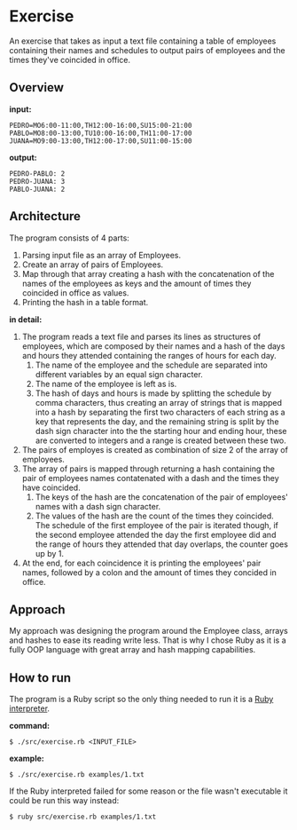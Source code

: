 # Exercise

An exercise that takes as input a text file containing a table of
employees containing their names and schedules to output pairs of
employees and the times they've coincided in office.

## Overview

**input:**
```
PEDRO=MO6:00-11:00,TH12:00-16:00,SU15:00-21:00
PABLO=MO8:00-13:00,TU10:00-16:00,TH11:00-17:00
JUANA=MO9:00-13:00,TH12:00-17:00,SU11:00-15:00
```

**output:**
```
PEDRO-PABLO: 2
PEDRO-JUANA: 3
PABLO-JUANA: 2
```

## Architecture

The program consists of 4 parts:
1. Parsing input file as an array of Employees.
2. Create an array of pairs of Employees.
3. Map through that array creating a hash with the concatenation of
the names of the employees as keys and the amount of times they
coincided in office as values.
4. Printing the hash in a table format.

**in detail:**

1. The program reads a text file and parses its lines as structures of
employees, which are composed by their names and a hash of the days
and hours they attended containing the ranges of hours for each day.
	1. The name of the employee and the schedule are separated into
	different variables by an equal sign character.
	2. The name of the employee is left as is.
	3. The hash of days and hours is made by splitting the schedule by
	comma characters, thus creating an array of strings that is mapped
	into a hash by separating the first two characters of each string
	as a key that represents the day, and the remaining string is
	split by the dash sign character into the the starting hour and
	ending hour, these are converted to integers and a range is
	created between these two.
2. The pairs of employes is created as combination of size 2 of the
array of employees.
3. The array of pairs is mapped through returning a hash containing
the pair of employees names contatenated with a dash and the times
they have coincided.
	1. The keys of the hash are the concatenation of the pair of
	employees' names with a dash sign character.
	2. The values of the hash are the count of the times they
	coincided. The schedule of the first employee of the pair is
	iterated though, if the second employee attended the day the
	first employee did and the range of hours they attended that
	day overlaps, the counter goes up by 1.
4. At the end, for each coincidence it is printing the employees' pair
names, followed by a colon and the amount of times they concided in
office.

## Approach

My approach was designing the program around the Employee class,
arrays and hashes to ease its reading write less. That is why I chose
Ruby as it is a fully OOP language with great array and hash mapping
capabilities.

## How to run

The program is a Ruby script so the only thing needed to run it is a
[Ruby interpreter](https://www.ruby-lang.org/).

**command:**

	$ ./src/exercise.rb <INPUT_FILE>

**example:**

	$ ./src/exercise.rb examples/1.txt

If the Ruby interpreted failed for some reason or the file wasn't
executable it could be run this way instead:

	$ ruby src/exercise.rb examples/1.txt

